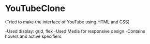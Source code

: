 # YouTubeClone
(Tried to make the interface of YouTube using HTML and CSS)


-Used display: grid, flex
-Used Media for responsive design
-Contains hovers and active specifiers
